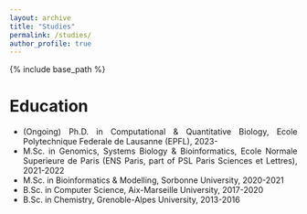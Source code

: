 ```yaml
---
layout: archive
title: "Studies"
permalink: /studies/
author_profile: true
---
```

<style>body {text-align: justify}</style>
{% include base_path %}

Education
======
* (Ongoing) Ph.D. in Computational & Quantitative Biology, Ecole Polytechnique Federale de Lausanne (EPFL), 2023-
* M.Sc. in Genomics, Systems Biology & Bioinformatics, Ecole Normale Superieure de Paris (ENS Paris, part of PSL Paris Sciences et Lettres), 2021-2022
* M.Sc. in Bioinformatics & Modelling, Sorbonne University, 2020-2021
* B.Sc. in Computer Science, Aix-Marseille University, 2017-2020
* B.Sc. in Chemistry, Grenoble-Alpes University, 2013-2016
